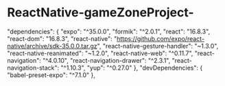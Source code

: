 # ReactNative-gameZoneProject-

"dependencies": {
    "expo": "^35.0.0",
    "formik": "^2.0.1",
    "react": "16.8.3",
    "react-dom": "16.8.3",
    "react-native": "https://github.com/expo/react-native/archive/sdk-35.0.0.tar.gz",
    "react-native-gesture-handler": "~1.3.0",
    "react-native-reanimated": "~1.2.0",
    "react-native-web": "^0.11.7",
    "react-navigation": "^4.0.10",
    "react-navigation-drawer": "^2.3.1",
    "react-navigation-stack": "^1.10.3",
    "yup": "^0.27.0"
  },
  "devDependencies": {
    "babel-preset-expo": "^7.1.0"
  },
